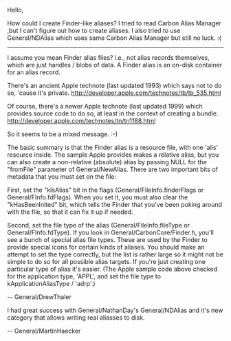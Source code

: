 Hello,

How could I create Finder-like aliases? I tried to read Carbon Alias Manager ,but I can't figure out how to create aliases. I also tried to use General/NDAlias which uses same Carbon Alias Manager but still no luck. :(

----

I assume you mean Finder alias files? i.e., not alias records themselves, which are just handles / blobs of data. A Finder alias is an on-disk container for an alias record.

There's an ancient Apple technote (last updated 1993) which says not to do so, 'cause it's private.
 http://developer.apple.com/technotes/tb/tb_535.html

Of course, there's a newer Apple technote (last updated 1999) which provides source code to do so, at least in the context of creating a bundle.
 http://developer.apple.com/technotes/tn/tn1188.html

So it seems to be a mixed message. :-)

The basic summary is that the Finder alias is a resource file, with one 'alis' resource inside. The sample Apple provides makes a relative alias, but you can also create a non-relative (absolute) alias by passing NULL for the "fromFile" parameter of General/NewAlias. There are two important bits of metadata that you must set on the file:

First, set the "kIsAlias" bit in the flags (General/FileInfo.finderFlags or General/FInfo.fdFlags). When you set it, you must also clear the "kHasBeenInited" bit, which tells the Finder that you've been poking around with the file, so that it can fix it up if needed.

Second, set the file type of the alias (General/FileInfo.fileType or General/FInfo.fdType). If you look in General/CarbonCore/Finder.h, you'll see a bunch of special alias file types. These are used by the Finder to provide special icons for certain kinds of aliases. You should make an attempt to set the type correctly, but the list is rather large so it might not be simple to do so for all possible alias targets. If you're just creating one particular type of alias it's easier. (The Apple sample code above checked for the application type, 'APPL', and set the file type to kApplicationAliasType / 'adrp'.)

 -- General/DrewThaler

I had great success with General/NathanDay's General/NDAlias and it's new category that allows writing real aliasses to disk.

-- General/MartinHaecker